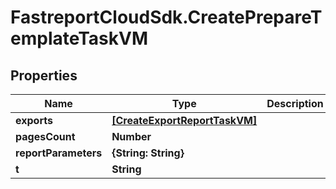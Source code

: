 # FastreportCloudSdk.CreatePrepareTemplateTaskVM

## Properties

Name | Type | Description | Notes
------------ | ------------- | ------------- | -------------
**exports** | [**[CreateExportReportTaskVM]**](CreateExportReportTaskVM.md) |  | [optional] 
**pagesCount** | **Number** |  | [optional] 
**reportParameters** | **{String: String}** |  | [optional] 
**t** | **String** |  | 


